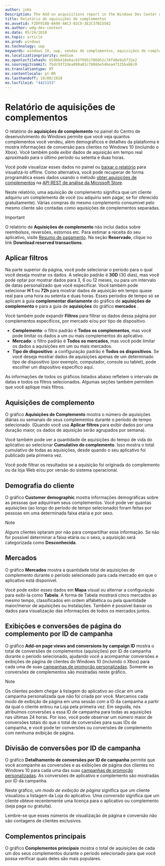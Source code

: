 ```yaml
---
author: jnHs
Description: The Add-on acquisitions report in the Windows Dev Center dashboard lets you see how many add-ons you've sold, along with demographic and platform details.
title: Relatório de aquisições de complementos
ms.assetid: F2DF9188-0A98-4AC3-81C0-3E2C37B15582
ms.author: wdg-dev-content
ms.date: 05/24/2018
ms.topic: article
ms.prod: windows
ms.technology: uwp
keywords: windows 10, uwp, vendas de complementos, aquisições de complementos, vendas de iap, produtos no aplicativo, iaps, complementos
ms.localizationpriority: medium
ms.openlocfilehash: 019bb410e6ac65f9951f06052c78f40e9a5f32e2
ms.sourcegitcommit: fbdc9372dea898a01c7686be54bea47125bab6c0
ms.translationtype: MT
ms.contentlocale: pt-BR
ms.lasthandoff: 10/08/2018
ms.locfileid: "4421153"
---
```

# <a name="add-on-acquisitions-report"></a>Relatório de aquisições de complementos


O relatório de **aquisições de complemento** no painel do Centro de desenvolvimento do Windows permite que você veja quantos complementos você vendeu, além demográficos e detalhes da plataforma e mostra informações de conversão para clientes no Windows 10 (incluindo o Xbox). Você também pode exibir dados de aquisição em tempo real aproximado para o último período ou setenta e duas horas.

Você pode visualizar esses dados no painel ou [baixar o relatório](download-analytic-reports.md) para visualizá-lo offline. Como alternativa, você pode recuperar de forma programática esses dados usando o método [obter aquisições de complementos](../monetize/get-in-app-acquisitions.md) na [API REST de análise da Microsoft Store](../monetize/access-analytics-data-using-windows-store-services.md).

Neste relatório, uma aquisição de complemento significa que um cliente adquiriu um complemento de você (ou adquiriu sem pagar, se for oferecido gratuitamente). Várias compras do mesmo complemento consumível pelo mesmo cliente são contadas como aquisições de complementos separadas.

> [!IMPORTANT]
> O relatório de **Aquisições de complemento** não inclui dados sobre reembolsos, reversões, estornos etc. Para estimar a receita do seu aplicativo, visite [Resumo de pagamento](payout-summary.md). Na seção **Reservado**, clique no link **Download reserved transactions**.


## <a name="apply-filters"></a>Aplicar filtros

Na parte superior da página, você pode selecionar o período para o qual você deseja mostrar os dados. A seleção padrão é **30D** (30 dias), mas você pode optar por mostrar dados para 3, 6 ou 12 meses, ou para um intervalo de datas personalizado que você especificar. Você também pode selecionar **H 1** ou **72h** para mostrar dados de aquisição em tempo quase real para uma hora ou setenta e duas horas. Esses períodos de tempo só se aplicam à guia **complementar diariamente** do gráfico de **aquisições de complemento** e para a guia de **aquisições** do gráfico **mercados** . 

Você também pode expandir **Filtros** para filtrar os dados dessa página por complementos específicos, por mercado e/ou por tipo de dispositivo.

-   **Complemento**: o filtro padrão é **Todos os complementos**, mas você pode limitar os dados a um ou mais complementos do aplicativo.
-   **Mercado**: o filtro padrão é **Todos os mercados**, mas você pode limitar os dados a aquisições em um ou mais mercados.
-   **Tipo de dispositivo**: a configuração padrão é **Todos os dispositivos**. Se você deseja mostrar dados de aquisições apenas de um determinado tipo de dispositivo (por exemplo, computador, console ou tablet), pode escolher um dispositivo específico aqui.

As informações de todos os gráficos listados abaixo refletem o intervalo de datas e todos os filtros selecionados. Algumas seções também permitem que você aplique mais filtros.


## <a name="add-on-acquisitions"></a>Aquisições de complemento

O gráfico **Aquisições de Complemento** mostra o número de aquisições diárias ou semanais de seus complementos durante o período de tempo selecionado. (Quando você usa **Aplicar filtros** para exibir dados por uma duração maior, os dados de aquisição serão agrupados por semana).

Você também pode ver a quantidade de aquisições do tempo de vida do aplicativo ao selecionar **Cumulativo do complemento**. Isso mostra o total cumulativo de todas as aquisições, desde quando o seu aplicativo foi publicado pela primeira vez.

Você pode filtrar os resultados se a aquisição foi originada do complemento ou da loja Web e/ou por versão do sistema operacional.


## <a name="customer-demographic"></a>Demografia do cliente

O gráfico **Customer demographic** mostra informações demográficas sobre as pessoas que adquiriram seus complementos. Você pode ver quantas aquisições (ao longo do período de tempo selecionado) foram feitas por pessoas em uma determinada faixa etária e por sexo.

> [!NOTE]
> Alguns clientes optaram por não para compartilhar essa informação. Se não for possível determinar a faixa etária ou o sexo, a aquisição será categorizada como **Desconhecida**.


## <a name="markets"></a>Mercados

O gráfico **Mercados** mostra a quantidade total de aquisições de complemento durante o período selecionado para cada mercado em que o aplicativo está disponível. 

Você pode exibir esses dados em **Mapa** visual ou alternar a configuração para exibi-la como **Tabela**. A forma de Tabela mostrará cinco mercados ao mesmo tempo, classificados em ordem alfabética ou pela quantidade maior/menor de aquisições ou instalações. Também é possível baixar os dados para visualização das informações de todos os mercados juntos.


## <a name="add-on-page-views-and-conversions-by-campaign-id"></a>Exibições e conversões de página do complemento por ID de campanha

O gráfico **Add-on page views and conversions by campaign ID** mostra o total de conversões de complementos (aquisições) por ID de campanha durante o período selecionado, ajudando você a acompanhar conversões e exibições de página de clientes do Windows 10 (incluindo o Xbox) para cada uma de suas [campanhas de promoção personalizadas](create-a-custom-app-promotion-campaign.md). Somente as conversões de complementos são mostradas neste gráfico.

> [!NOTE]
> Os clientes podem chegar à listagem do aplicativo ao clicar em uma campanha personalizada que não foi criada por você. Marcamos cada modo de exibição de página em uma sessão com a ID da campanha a partir da qual o cliente entrou na Loja pela primeira vez. Em seguida, nós atribuímos conversões a essa ID de campanha para todas as aquisições nas últimas 24 horas. Por isso, você pode observar um número maior de conversões totais do que o total de conversões para suas IDs de campanha, e você pode ter conversões ou conversões de complemento com nenhuma exibição de página. 


## <a name="conversions-breakdown-by-campaign-id"></a>Divisão de conversões por ID de campanha

O gráfico **Detalhamento de conversões por ID de campanha** permite que você acompanhe as conversões e as exibições de página dos clientes no Windows 10 para cada uma das suas [campanhas de promoção personalizadas](create-a-custom-app-promotion-campaign.md). As conversões de aplicativo e complemento são mostradas por ID da campanha.

Neste gráfico, um *modo de exibição de página* significa que um cliente visualizou a listagem da Loja do aplicativo. Uma *conversão* significa que um cliente obteve recentemente uma licença para o aplicativo ou complemento (seja paga ou gratuita).

Lembre-se que esses números de visualização de página e conversão não são contagens de clientes exclusivos. 


## <a name="top-add-ons"></a>Complementos principais

O gráfico **Complementos principais** mostra o total de aquisições de cada um dos seus complementos durante o período selecionado para que você possa verificar quais deles são mais populares. 



 

 
